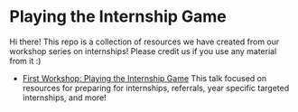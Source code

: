 # Playing the Internship Game

Hi there! This repo is a collection of resources we have created from our workshop series on internships! 
Please credit us if you use any material from it :)

- [First Workshop: Playing the Internship Game](https://github.com/QueensWIC/playing-the-internship-game/blob/master/Playing%20the%20Internship%20Game.pdf)
This talk focused on resources for preparing for internships, referrals, year specific targeted internships, and more!


